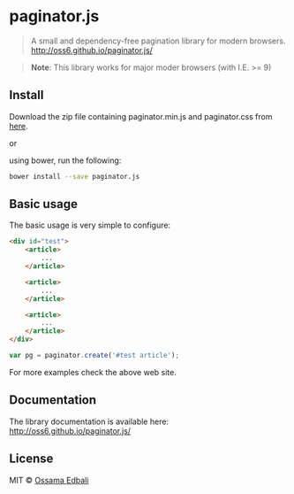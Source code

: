 # paginator.js
> A small and dependency-free pagination library for modern browsers. <a href="http://oss6.github.io/paginator.js/">http://oss6.github.io/paginator.js/</a>

> **Note**: This library works for major moder browsers (with I.E. >= 9)

## Install
Download the zip file containing paginator.min.js and paginator.css from <a href="http://oss6.github.io/paginator.js/">here</a>.

or

using bower, run the following:

```bash
bower install --save paginator.js
```

## Basic usage
The basic usage is very simple to configure:

```html
<div id="test">
    <article>
        ...
    </article>

    <article>
        ...
    </article>

    <article>
        ...
    </article>
</div>
```

```javascript
var pg = paginator.create('#test article');
```

For more examples check the above web site.

## Documentation
The library documentation is available here: <a href="http://oss6.github.io/paginator.js/">http://oss6.github.io/paginator.js/</a>

## License
MIT © [Ossama Edbali](http://oss6.github.io)
